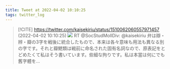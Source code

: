 ```yaml
---
title: Tweet at 2022-04-02 10:10:25
tags: twitter_log
---
```


> [!CITE] https://twitter.com/kaisekiriu/status/1510062060557971457 (2022-04-02 10:10:25)
> ![](https://twitter.com/kaisekiriu/status/1510062060557971457)
> RT @SocStudMollDiv: @kaisekiriu 弁は辯・辨・瓣の3字を戦後に統合したもので、本来は各々意味も用法も異なる別の字です。それと瓣鰓類は戦前に命名された固有名詞なので、原表記をとどめたくて私はそう書いています。些細な拘りです。私は本當は何にでも舊字體を…
